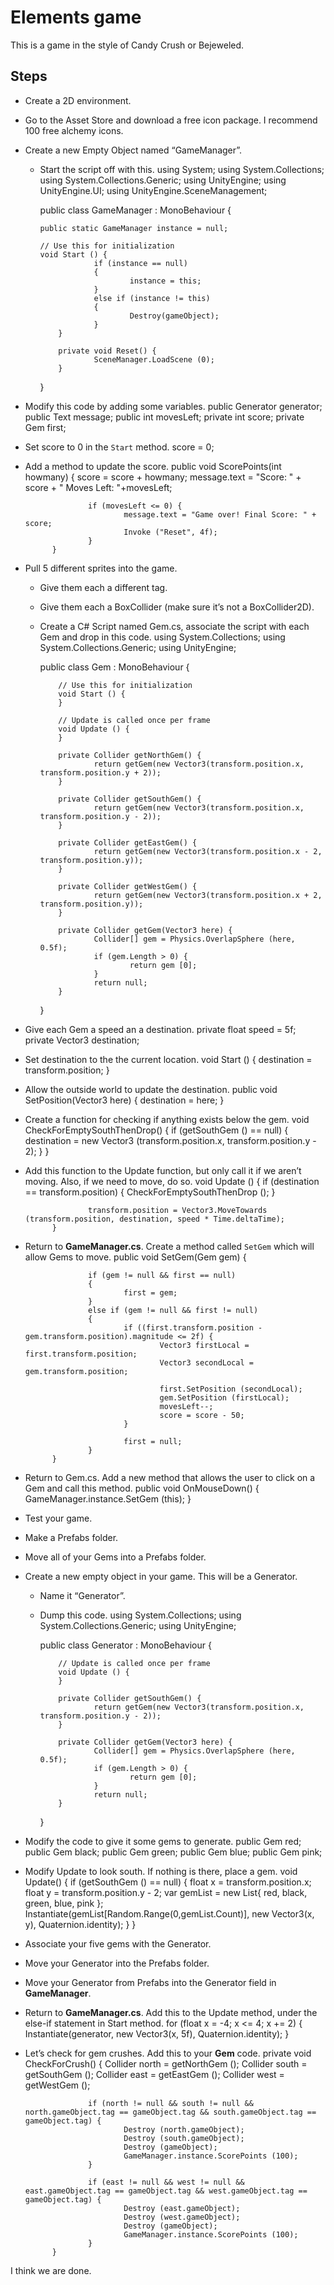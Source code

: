 # Elements game
This is a game in the style of Candy Crush or Bejeweled.



## Steps
- Create a 2D environment.
- Go to the Asset Store and download a free icon package. I recommend 100 free alchemy icons.
- Create a new Empty Object named “GameManager”.
  - Start the script off with this.
    using System;
    using System.Collections;
    using System.Collections.Generic;
    using UnityEngine;
    using UnityEngine.UI;
    using UnityEngine.SceneManagement;
    
    public class GameManager : MonoBehaviour {
    
        public static GameManager instance = null;
    
        // Use this for initialization
        void Start () {
                    if (instance == null)
                    {
                            instance = this;
                    }
                    else if (instance != this)
                    {
                            Destroy(gameObject);
                    }               
            }
    
            private void Reset() {
                    SceneManager.LoadScene (0);
            }
    }
- Modify this code by adding some variables.
            public Generator generator;
            public Text message;
            public int movesLeft;
            private int score;
            private Gem first;
- Set score to 0 in the `Start` method.
    score = 0;
- Add a method to update the score.
            public void ScorePoints(int howmany) {
                    score = score + howmany;
                    message.text = "Score: " + score + " Moves Left: "+movesLeft;
    
                    if (movesLeft <= 0) {
                            message.text = "Game over! Final Score: " + score;
                            Invoke ("Reset", 4f);
                    }
            }
- Pull 5 different sprites into the game.
  - Give them each a different tag.
  - Give them each a BoxCollider (make sure it’s not a BoxCollider2D).
  - Create a C# Script named Gem.cs, associate the script with each Gem and drop in this code.
    using System.Collections;
    using System.Collections.Generic;
    using UnityEngine;
    
    public class Gem : MonoBehaviour {
    
            // Use this for initialization
            void Start () {
            }
    
            // Update is called once per frame
            void Update () {
            }
    
            private Collider getNorthGem() {
                    return getGem(new Vector3(transform.position.x, transform.position.y + 2));
            }
    
            private Collider getSouthGem() {
                    return getGem(new Vector3(transform.position.x, transform.position.y - 2));
            }
    
            private Collider getEastGem() {
                    return getGem(new Vector3(transform.position.x - 2, transform.position.y));
            }
    
            private Collider getWestGem() {
                    return getGem(new Vector3(transform.position.x + 2, transform.position.y));
            }
    
            private Collider getGem(Vector3 here) {
                    Collider[] gem = Physics.OverlapSphere (here, 0.5f);
                    if (gem.Length > 0) {
                            return gem [0];
                    }
                    return null;
            }
    }
- Give each Gem a speed an a destination.
    private float speed = 5f;
    private Vector3 destination;
- Set destination to the the current location.
            void Start () {
                    destination = transform.position;
            }
- Allow the outside world to update the destination.
            public void SetPosition(Vector3 here) {
                    destination = here;
            }
- Create a function for checking if anything exists below the gem.
    void CheckForEmptySouthThenDrop()
            {
                    if (getSouthGem () == null) {
                            destination = new Vector3 (transform.position.x, transform.position.y - 2);
                    }
            }
- Add this function to the Update function, but only call it if we aren’t moving. Also, if we need to move, do so.
    void Update () {
                    if (destination == transform.position) {
                            CheckForEmptySouthThenDrop ();
                    }
    
                    transform.position = Vector3.MoveTowards (transform.position, destination, speed * Time.deltaTime);
            }
- Return to **GameManager.cs**. Create a method called `SetGem` which will allow Gems to move.
            public void SetGem(Gem gem) {
    
                    if (gem != null && first == null)
                    {
                            first = gem;
                    }
                    else if (gem != null && first != null)
                    {
                            if ((first.transform.position - gem.transform.position).magnitude <= 2f) {
                                    Vector3 firstLocal = first.transform.position;
                                    Vector3 secondLocal = gem.transform.position;
    
                                    first.SetPosition (secondLocal);
                                    gem.SetPosition (firstLocal);
                                    movesLeft--;
                                    score = score - 50;
                            }
    
                            first = null;
                    }
            }
- Return to Gem.cs. Add a new method that allows the user to click on a Gem and call this method.
            public void OnMouseDown() {
                    GameManager.instance.SetGem (this);
            }
- Test your game.
- Make a Prefabs folder.
- Move all of your Gems into a Prefabs folder.
- Create a new empty object in your game. This will be a Generator.
  - Name it “Generator”.
  - Dump this code.
    using System.Collections;
    using System.Collections.Generic;
    using UnityEngine;
    
    public class Generator : MonoBehaviour {
    
            // Update is called once per frame
            void Update () {
            }
    
            private Collider getSouthGem() {
                    return getGem(new Vector3(transform.position.x, transform.position.y - 2));
            }
    
            private Collider getGem(Vector3 here) {
                    Collider[] gem = Physics.OverlapSphere (here, 0.5f);
                    if (gem.Length > 0) {
                            return gem [0];
                    }
                    return null;
            }
    }
- Modify the code to give it some gems to generate.
            public Gem red;
            public Gem black;
            public Gem green;
            public Gem blue;
            public Gem pink;
- Modify Update to look south. If nothing is there, place a gem.
    void Update() {
        if (getSouthGem () == null) {
            float x = transform.position.x;
            float y = transform.position.y - 2;
            var gemList = new List<Gem>{ red, black, green, blue, pink };
            Instantiate(gemList[Random.Range(0,gemList.Count)], new Vector3(x, y), Quaternion.identity);
        }
    }
- Associate your five gems with the Generator.
- Move your Generator into the Prefabs folder.
- Move your Generator from Prefabs into the Generator field in **GameManager**.
- Return to **GameManager.cs**. Add this to the Update method, under the else-if statement in Start method.
    for (float x = -4; x <= 4; x += 2) {
        Instantiate(generator, new Vector3(x, 5f), Quaternion.identity);
    }
- Let’s check for gem crushes. Add this to your **Gem** code.
    private void CheckForCrush() {
                    Collider north = getNorthGem ();
                    Collider south = getSouthGem ();
                    Collider east = getEastGem ();
                    Collider west = getWestGem ();
    
                    if (north != null && south != null && north.gameObject.tag == gameObject.tag && south.gameObject.tag == gameObject.tag) {
                            Destroy (north.gameObject);
                            Destroy (south.gameObject);
                            Destroy (gameObject);
                            GameManager.instance.ScorePoints (100);
                    }
    
                    if (east != null && west != null && east.gameObject.tag == gameObject.tag && west.gameObject.tag == gameObject.tag) {
                            Destroy (east.gameObject);
                            Destroy (west.gameObject);
                            Destroy (gameObject);
                            GameManager.instance.ScorePoints (100);
                    }
            }

I think we are done.

